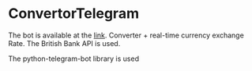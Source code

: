 # ConvertorTelegram

The bot is available at the [link](https://t.me/CurrencyIvanBot).
Converter + real-time currency exchange Rate. The British Bank API is used.


The python-telegram-bot library is used
